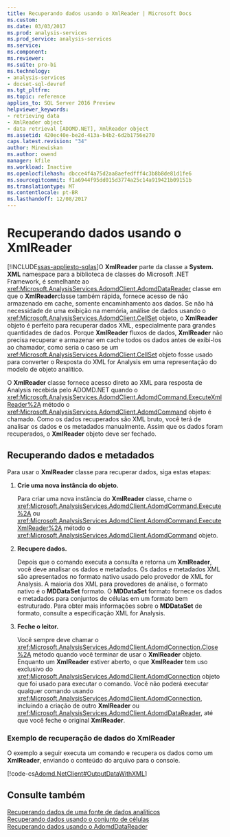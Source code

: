 ```yaml
---
title: Recuperando dados usando o XmlReader | Microsoft Docs
ms.custom: 
ms.date: 03/03/2017
ms.prod: analysis-services
ms.prod_service: analysis-services
ms.service: 
ms.component: 
ms.reviewer: 
ms.suite: pro-bi
ms.technology:
- analysis-services
- docset-sql-devref
ms.tgt_pltfrm: 
ms.topic: reference
applies_to: SQL Server 2016 Preview
helpviewer_keywords:
- retrieving data
- XmlReader object
- data retrieval [ADOMD.NET], XmlReader object
ms.assetid: 420ec40e-be2d-413a-b4b2-6d2b1756e270
caps.latest.revision: "34"
author: Minewiskan
ms.author: owend
manager: kfile
ms.workload: Inactive
ms.openlocfilehash: dbcce4f4a75d2aa8aefedfff4c3b8b8de81d1fe6
ms.sourcegitcommit: f1a6944f95dd015d3774a25c14a919421b09151b
ms.translationtype: MT
ms.contentlocale: pt-BR
ms.lasthandoff: 12/08/2017
---
```

# <a name="retrieving-data-using-the-xmlreader"></a>Recuperando dados usando o XmlReader
[!INCLUDE[ssas-appliesto-sqlas](../../includes/ssas-appliesto-sqlas.md)]O **XmlReader** parte da classe a **System. XML** namespace para a biblioteca de classes do Microsoft .NET Framework, é semelhante ao <xref:Microsoft.AnalysisServices.AdomdClient.AdomdDataReader> classe em que o **XmlReader**classe também rápida, fornece acesso de não armazenado em cache, somente encaminhamento aos dados. Se não há necessidade de uma exibição na memória, análise de dados usando o <xref:Microsoft.AnalysisServices.AdomdClient.CellSet> objeto, o **XmlReader** objeto é perfeito para recuperar dados XML, especialmente para grandes quantidades de dados. Porque **XmlReader** fluxos de dados, **XmlReader** não precisa recuperar e armazenar em cache todos os dados antes de exibi-los ao chamador, como seria o caso se um <xref:Microsoft.AnalysisServices.AdomdClient.CellSet> objeto fosse usado para converter o Resposta do XML for Analysis em uma representação do modelo de objeto analítico.  
  
 O **XmlReader** classe fornece acesso direto ao XML para resposta de Analysis recebida pelo ADOMD.NET quando o <xref:Microsoft.AnalysisServices.AdomdClient.AdomdCommand.ExecuteXmlReader%2A> método o <xref:Microsoft.AnalysisServices.AdomdClient.AdomdCommand> objeto é chamado. Como os dados recuperados são XML bruto, você terá de analisar os dados e os metadados manualmente. Assim que os dados foram recuperados, o **XmlReader** objeto deve ser fechado.  
  
## <a name="retrieving-data-and-metadata"></a>Recuperando dados e metadados  
 Para usar o **XmlReader** classe para recuperar dados, siga estas etapas:  
  
1.  **Crie uma nova instância do objeto.**  
  
     Para criar uma nova instância do **XmlReader** classe, chame o <xref:Microsoft.AnalysisServices.AdomdClient.AdomdCommand.Execute%2A> ou <xref:Microsoft.AnalysisServices.AdomdClient.AdomdCommand.ExecuteXmlReader%2A> método o <xref:Microsoft.AnalysisServices.AdomdClient.AdomdCommand> objeto.  
  
2.  **Recupere dados.**  
  
     Depois que o comando executa a consulta e retorna um **XmlReader**, você deve analisar os dados e metadados. Os dados e metadados XML são apresentados no formato nativo usado pelo provedor de XML for Analysis. A maioria dos XML para provedores de análise, o formato nativo é o **MDDataSet** formato. O **MDDataSet** formato fornece os dados e metadados para conjuntos de células em um formato bem estruturado. Para obter mais informações sobre o **MDDataSet** de formato, consulte a especificação XML for Analysis.  
  
3.  **Feche o leitor.**  
  
     Você sempre deve chamar o <xref:Microsoft.AnalysisServices.AdomdClient.AdomdConnection.Close%2A> método quando você terminar de usar o **XmlReader** objeto. Enquanto um **XmlReader** estiver aberto, o que **XmlReader** tem uso exclusivo do <xref:Microsoft.AnalysisServices.AdomdClient.AdomdConnection> objeto que foi usado para executar o comando. Você não poderá executar qualquer comando usando <xref:Microsoft.AnalysisServices.AdomdClient.AdomdConnection>, incluindo a criação de outro **XmlReader** ou <xref:Microsoft.AnalysisServices.AdomdClient.AdomdDataReader>, até que você feche o original **XmlReader**.  
  
### <a name="example-of-retrieving-data-from-the-xmlreader"></a>Exemplo de recuperação de dados do XmlReader  
 O exemplo a seguir executa um comando e recupera os dados como um **XmlReader**, enviando o conteúdo do arquivo para o console.  
  
 [!code-cs[Adomd.NetClient#OutputDataWithXML](../../analysis-services/multidimensional-models-adomd-net-client/codesnippet/csharp/retrieving-data-using-th_1_1.cs)]  
  
## <a name="see-also"></a>Consulte também  
 [Recuperando dados de uma fonte de dados analíticos](../../analysis-services/multidimensional-models-adomd-net-client/retrieving-data-from-an-analytical-data-source.md)   
 [Recuperando dados usando o conjunto de células](../../analysis-services/multidimensional-models-adomd-net-client/retrieving-data-using-the-cellset.md)   
 [Recuperando dados usando o AdomdDataReader](../../analysis-services/multidimensional-models-adomd-net-client/retrieving-data-using-the-adomddatareader.md)  
  
  
